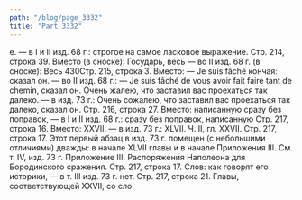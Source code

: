 ```yaml
---
path: "/blog/page_3332"
title: "Part 3332"
---
```


е. — в I и II изд. 68 г.: строгое на самое ласковое выражение.
Стр. 214, строка 39.
Вместо (в сноске): Государь, весь — во II изд. 68 г. (в сноске): Весь
430Стр. 215, строка 3.
Вместо: — Je suis fâché кончая: сказал он. — во II изд. 68 г.: — Je suis fâché de vous avoir fait faire tant de chemin, сказал он. Очень жалею, что заставил вас проехаться так далеко. — в изд. 73 г.: Очень сожалею, что заставил вас проехаться так далеко, сказал он.
Стр. 216, строка 27.
Вместо: написанную сразу без поправок, — в I и II изд. 68 г.: сразу без поправок, написанную
Стр. 217, строка 16.
Вместо: XXVII. — в изд. 73 г.: XLVII.
Ч. II, гл. XXVII.
Стр. 217, строка 17.
Этот первый абзац в изд. 73 г. помещен (с небольшими отличиями) дважды: в начале XLVII главы и в начале Приложения III. См. т. IV, изд. 73 г. Приложение III. Распоряжения Наполеона для Бородинского сражения.
Стр. 217, строка 17.
Слов: как говорят его историки, — в т. III изд. 73 г. нет.
Стр. 217, строка 21.
Главы, соответствующей XXVII, со сло
